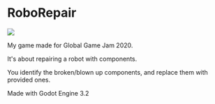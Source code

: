 # RoboRepair

![](screenshot.jpg)

My game made for Global Game Jam 2020.

It's about repairing a robot with components.

You identify the broken/blown up components, and replace them with provided ones.

Made with Godot Engine 3.2
